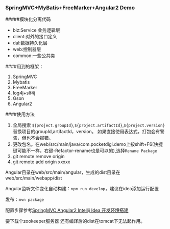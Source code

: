 ### SpringMVC+MyBatis+FreeMarker+Angular2 Demo
#####模块化分离代码

- biz:Service 业务逻辑层
- client:对外的接口定义
- dal:数据持久化层
- web:控制器层
- common:一些公共类


####用到的框架：

1. SpringMVC
2. Mybatis
3. FreeMarker
4. log4j+slf4j
5. Gson
6. Angular2

####使用方法
1. 全局搜索 `${project.groupId}`,`${project.artifactId}`,`${project.version}`替换项目的groupId,artifactId，version。
如果直接使用表达式，打包会有警告，但也不会报错。
2. 更改包名。在web/src/main/java/com.pocketdigi.demo上按shift+F6(快捷键可能不一样，右键-Refactor-rename也是可以的),选择`Rename Package`
3. git remote remove origin
4. git remote add origin xxxxx


Angular目录在web/src/main/angular，生成的dist目录在web/src/main/webapp/dist

Angular监听文件变化自动构建：`npm run develop`，建议在idea添加运行配置

发布：`mvn package`

配置步骤参考[SpringMVC Angular2 Intellij Idea 开发环境搭建](https://www.pocketdigi.com/20170214/1567.html)

要下载个zookeeper服务器
还有编译后的dist在tomcat下无法起作用。
